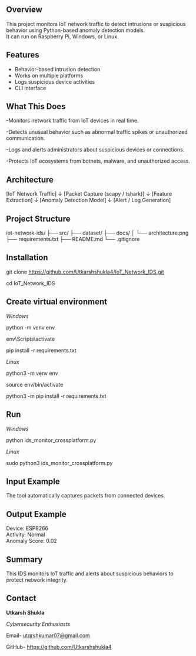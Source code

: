 
##  Overview
This project monitors IoT network traffic to detect intrusions or suspicious behavior using Python-based anomaly detection models.  
It can run on Raspberry Pi, Windows, or Linux.



##  Features
- Behavior-based intrusion detection  
- Works on multiple platforms  
- Logs suspicious device activities  
- CLI interface

## What This Does

-Monitors network traffic from IoT devices in real time.

-Detects unusual behavior such as abnormal traffic spikes or unauthorized communication.

-Logs and alerts administrators about suspicious devices or connections.

-Protects IoT ecosystems from botnets, malware, and unauthorized access.

##  Architecture

[IoT Network Traffic]
      ↓
[Packet Capture (scapy / tshark)]
      ↓
[Feature Extraction]
      ↓
[Anomaly Detection Model]
      ↓
[Alert / Log Generation]



## Project Structure

iot-network-ids/
├── src/
├── dataset/
├── docs/
│   └── architecture.png
├── requirements.txt
├── README.md
└── .gitignore


## Installation


git clone https://github.com/Utkarshshukla4/IoT_Network_IDS.git

cd IoT_Network_IDS



 ## Create virtual environment

_Windows_

python -m venv env

env\Scripts\activate

pip install -r requirements.txt 

_Linux_

python3 -m venv env

source env/bin/activate

python3 -m pip install -r requirements.txt 

## Run

_Windows_

python ids_monitor_crossplatform.py


_Linux_

sudo python3 ids_monitor_crossplatform.py


## Input Example

The tool automatically captures packets from connected devices.

## Output Example

Device: ESP8266  
Activity: Normal  
Anomaly Score: 0.02

 ## Summary

This IDS monitors IoT traffic and alerts about suspicious behaviors to protect network integrity.


## Contact

**Utkarsh Shukla**

_Cybersecurity Enthusiasts_

Email- utqrshkumar07@gmail.com

GitHub- https://github.com/Utkarshshukla4
